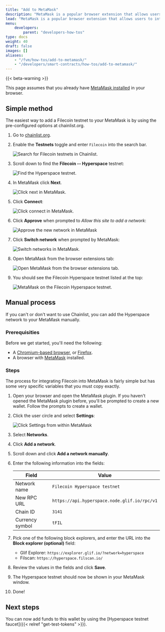 ```yaml
---
title: "Add to MetaMask"
description: "MetaMask is a popular browser extension that allows users to interact with blockchain applications. This guide shows you how to integrate FIL into MetaMask using the Hyperspace testnet."
lead: "MetaMask is a popular browser extension that allows users to interact with blockchain applications. This guide shows you how to integrate FIL into MetaMask using the Hyperspace testnet."
menu:
    developers:
        parent: "developers-how-tos"
type: docs
weight: 40
draft: false
images: []
aliases:
    - "/fvm/how-tos/add-to-metamask/"
    - "/developers/smart-contracts/how-tos/add-to-metamask/"
---
```


{{< beta-warning >}}

This page assumes that you already have [MetaMask installed](https://metamask.io/) in your browser.

## Simple method

The easiest way to add a Filecoin testnet to your MetaMask is by using the pre-configured options at chainlist.org.

1. Go to [chainlist.org](https://chainlist.org/).
1. Enable the **Testnets** toggle and enter `Filecoin` into the search bar.

    ![Search for Filecoin testnets in Chainlist.](chainlist-search-for-filecoin-testnets.png)

1. Scroll down to find the **Filecoin -- Hyperspace** testnet:

    ![Find the Hyperspace testnet.](chainlist-select-hyperspace.png)

1. In MetaMask click **Next**.

    ![Click next in MetaMask.](chainlist-connect-with-metamask.png)

1. Click **Connect**:

    ![Click connect in MetaMask.](chainlist-click-connect-in-metamask.png)

1. Click **Approve** when prompted to _Allow this site to add a network_:

    ![Approve the new network in MetaMask](chainlist-approve-new-network.png)

1. Click **Switch network** when prompted by MetaMask:

    ![Switch networks in MetaMask.](chainlist-switch-network.png)

1. Open MetaMask from the browser extensions tab:

    ![Open MetaMask from the browser extensions tab.](chainlist-open-metamask.png)

1. You should see the Filecoin Hyperspace testnet listed at the top:

    ![MetaMask on the Filecoin Hyperspace testnet.](chainlist-hyperspace-added.png)

## Manual process

If you can't or don't want to use Chainlist, you can add the Hyperspace network to your MetaMask manually.

### Prerequisities

Before we get started, you'll need the following:

- A [Chromium-based browser](https://en.wikipedia.org/wiki/Chromium_web_browser#Browsers_based_on_Chromium), or [Firefox](https://www.mozilla.org/en-CA/firefox/products/).
- A browser with [MetaMask](https://metamask.io/) installed.

### Steps

The process for integrating Filecoin into MetaMask is fairly simple but has some very specific variables that you must copy exactly.

1. Open your browser and open the MetaMask plugin. If you haven't opened the MetaMask plugin before, you'll be prompted to create a new wallet. Follow the prompts to create a wallet.
2. Click the user circle and select **Settings**:

    ![Click Settings from within MetaMask](manual-show-settings.jpg)

3. Select **Networks**.
4. Click **Add a network**.
5. Scroll down and click **Add a network manually**.
6. Enter the following information into the fields:

    | Field | Value |
    | --- | --- |
    | Network name | `Filecoin Hyperspace testnet` |
    | New RPC URL | `https://api.hyperspace.node.glif.io/rpc/v1` |
    | Chain ID | `3141` |
    | Currency symbol | `tFIL` |

7. Pick one of the following block explorers, and enter the URL into the **Block explorer (optional)** field:

    - Glif Explorer: `https://explorer.glif.io/?network=hyperspace`
    - Filscan: `https://hyperspace.filscan.io/`

8. Review the values in the fields and click **Save**.
9.  The Hyperspace testnet should now be shown in your MetaMask window.
10. Done!

## Next steps

You can now add funds to this wallet by using the [Hyperspace testnet faucet]({{< relref "get-test-tokens" >}}).
